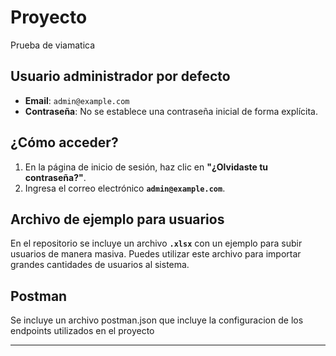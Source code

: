 # Proyecto

Prueba de viamatica

## Usuario administrador por defecto

- **Email**: `admin@example.com`
- **Contraseña**: No se establece una contraseña inicial de forma explícita.

## ¿Cómo acceder?

1. En la página de inicio de sesión, haz clic en **"¿Olvidaste tu contraseña?"**.
2. Ingresa el correo electrónico **`admin@example.com`**.

## Archivo de ejemplo para usuarios

En el repositorio se incluye un archivo **`.xlsx`** con un ejemplo para subir usuarios de manera masiva. Puedes utilizar este archivo para importar grandes cantidades de usuarios al sistema.

## Postman

Se incluye un archivo postman.json que incluye la configuracion de los endpoints utilizados en el proyecto


---
